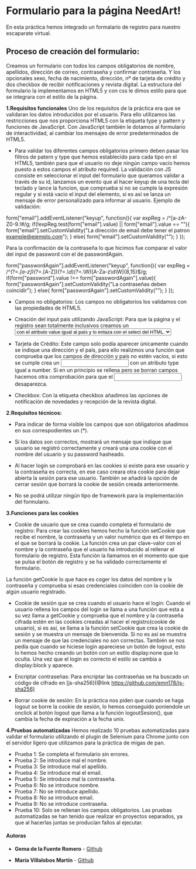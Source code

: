 # Formulario para la página NeedArt!

En esta práctica hemos integrado un formalario de registro para nuestro escaparate virtual.

## Proceso de creación del formulario:

Creamos un formulario con todos los campos obligatorios de nombre, apellidos, dirección de correo, contraseña y confirmar contraseña. Y los opcionales sexo, fecha de nacimiento, dirección, nº de tarjeta de crédito y dos checkbox de recibir notificaciones y revista digital.
La estructura del formulario la implementamos en HTML5 y con css le dimos estilo para que se integrara con el estilo de la página.

**1.Requisitos funcionales** 
Uno de los requisitos de la práctica era que se validaran los datos introducidos por el usuario.
Para ello utilizamos las restricciones que nos proporciona HTML5 con la etiqueta type y pattern y funciones de JavaScript.
Con JavaScript también le dotamos al formulario de interactividad, al cambiar los mensajes de error predeterminados de HTML5.

- Para validar los diferentes campos obligatorios primero deben pasar los filtros de patern y type que hemos establecido para cada tipo en el HTML5, también para que el usuario no deje ningún campo vacío hemos puesto a estos campos el atributo required.
La validación con JS consiste en seleccionar el input del formulario que queramos validar a través de su id, lanzamos un evento que al hacer keyup de una tecla del teclado y lance la funcion, que comprueba si no se cumple la expresión regular y si está vacio el input del elemento, si es así se lanza un mensaje de error personalizado para  informar al usuario.
Ejemplo de validación:

form["email"].addEventListener("keyup", function(){
    var expReg = /^[a-zA-Z0-9.!#$%&'*+/=?^_`{|}~-]+@[a-zA-Z0-9-]+(?:[a-zA-Z0-9-]+)*(\.{1})([a-z]){2,3}$/g;
    if(!expReg.test(form["email"].value) || form["email"].value == ""){
        form["email"].setCustomValidity("La dirección de email debe tener el patron example@ejemplo.com");
    }
    else{
        form["email"].setCustomValidity("");
    }
});

Para la confirmación de la contraseña lo que hicimos fue comparar el valor del input de password con el de passwordAgain.

form["passwordAgain"].addEventListener("keyup", function(){
    var expReg = /^(?=.*[a-z])(?=.*[A-Z])(?=.*\d)(?=.*\W)[A-Za-z\d\W]{8,15}$/g;
    if(form["password"].value !== form["passwordAgain"].value){
        form["passwordAgain"].setCustomValidity("La contraseñas deben coincidir");
    }
    else{
        form["passwordAgain"].setCustomValidity("");
    }
});

- Campos no obligatorios:
Los campos no obligatorios los validamos con las propiedades de HTML5.

- Creación del input pais utilizando JavaScript:
Para que la página y el registro sean totalmente inclusivos creamos un <select> con todos los paises del mundo generados por una función que recorre con un forEach un array con todos los países del mundo y para cada país crea una etiqueta <option> con el atributo value igual al país y lo enlaza con el select del HTML.


- Tarjeta de Crédito:
Este campo solo podía aparecer únicamente cuando se indique una dirección y el país, para ello realizmos una función que comprueba que los campos de dirección y país no estén vacíos, si esto se cumple crea un <input> con un atributo type igual a number. Si en un principio se rellena pero se borran campos hacemos otra comprobación para que el <input> desaparezca.

- Checkbox:
Con la etiqueta checkbox añadimos las opciones de notificación de novedades y recepción de la revista digital.

**2.Requisitos técnicos:**
- Para indicar de forma visible los campos que son obligatorios añadimos en sus correspodientes <label> un (*).

- Si los datos son correctos, mostrará un mensaje que indique que usuario se registró correctamente y creará una una cookie con el nombre del usuario y su password hasheado.

- Al hacer login se comprobará en las cookies si existe para ese usuario y la contraseña es correcta, en ese caso creara otra cookie para dejar abierta la sesión para ese usuario. También se añadirá la opción de cerrar sesión que borrará la cookie de sesión creada anteriormente.

- No se podrá utilizar ningún tipo de framework para la implementación del formulario.

**3.Funciones para las cookies**

- Cookie de usuario que se crea cuando completa el formulario de registro:
Para crear las cookies hemos hecho la función setCookie que recibe el nombre, la contraseña y un valor numérico que es el tiempo en el que se borrará la cookie. La función crea un par clave-valor con el nombre y la contraseña que el usuario ha introducido al rellenar el formulario de registro. Esta función la llamamos en el momento que que se pulsa el botón de registro y se ha validado correctamente el formulario.

La función getCookie lo que hace es coger los datos del nombre y la contraseña y comprueba si esas credenciales coinciden con la cookie de algún usuario registrado. 


- Cookie de sesión que se crea cuando el usuario hace el login:
Cuando el usuario rellena los campos del login se llama a una función que esta a su vez llama a getCookie y comprueba que el nombre y la contraseña cifrada estén en las cookies creadas al hacer el registro(cookie de usuario), si es así, se llama a la función setCookie que crea la cookie de sesión y se muestra un mensaje de bienvenida. Si no es así se muestra un mensaje de que las credenciales no son correctas.
También se nos pedía que cuando se hiciese login apareciese un botón de logout, esto lo hemos hecho creando un botón con un estilo display:none que lo oculta. Una vez que el login es correcto el estilo se cambia a display:block y aparece.

- Encriptar contraseñas: 
Para encriptar las contraseñas se ha buscado un código de cifrado en [js-sha256]{@link https://github.com/emn178/js-sha256}

- Borrar cookie de sesión:
En la práctica nos piden que cuando se haga logout se borre la cookie de sesión, lo hemos conseguido poniendole un onclick al botón logout que llama a la función logoutSesion(), que cambia la fecha de expiración a la fecha unix.

**4.Pruebas automatizadas**
Hemos realizado 10 pruebas automatizadas para validar el formulario utilizando el plugin de Selenium para Chrome junto con el servidor ligero que utilizamos para la práctica de migas de pan.
- Prueba 1: Se completa el formulario sin errores.
- Prueba 2: Se introduce mal el nombre.
- Prueba 3: Se introduce mal el apellido.
- Prueba 4: Se introduce mal el email.
- Prueba 5: Se introduce mal la contraseña.
- Prueba 6: No se introduce nombre.
- Prueba 7: No se introduce apellido.
- Prueba 8: No se introduce email.
- Prueba 9: No se introduce contraseña.
- Prueba 10: Solo se rellenan los campos obligatorios.
Las pruebas automatizadas se han tenido que realizar en proyectos separados, ya que al hacerlas juntas se producían fallos al ejecutar.

#### Autoras

- **Gema de la Fuente Romero** - [Github](https://github.com/Gema-de-la-Fuente)

- **María Villalobos Martín** - [Github](https://github.com/mariavm6)
